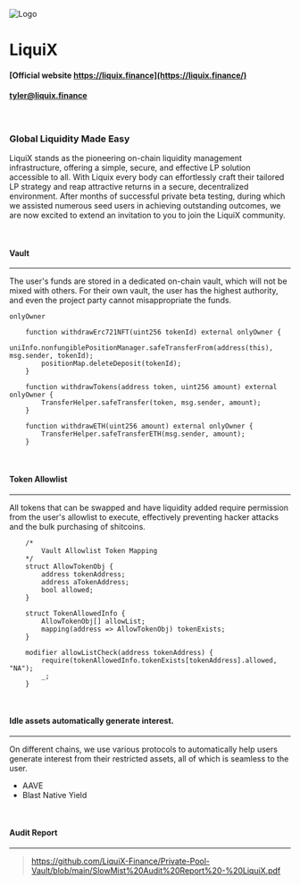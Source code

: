 ![Logo](https://liquix.s3.ap-northeast-1.amazonaws.com/Title-Logo.png)

# LiquiX
#### [Official website https://liquix.finance](https://liquix.finance/)
#### [tyler@liquix.finance](mailto:tyler@liquix.finance)

<BR>

### Global Liquidity Made Easy

LiquiX stands as the pioneering on-chain liquidity management infrastructure, offering a simple, secure, and effective LP solution accessible to all. 
With Liquix every body can effortlessly craft their tailored LP strategy and reap attractive returns in a secure, decentralized environment. 
After months of successful private beta testing, during which we assisted numerous seed users in achieving outstanding outcomes, we are now excited to extend an invitation to you to join the LiquiX community.

<BR>

#### Vault
***
The user's funds are stored in a dedicated on-chain vault, which will not be mixed with others. For their own vault, the user has the highest authority, and even the project party cannot misappropriate the funds.

```onlyOwner```
```solidity
    function withdrawErc721NFT(uint256 tokenId) external onlyOwner {
        uniInfo.nonfungiblePositionManager.safeTransferFrom(address(this), msg.sender, tokenId);
        positionMap.deleteDeposit(tokenId);
    }

    function withdrawTokens(address token, uint256 amount) external onlyOwner {
        TransferHelper.safeTransfer(token, msg.sender, amount);
    }

    function withdrawETH(uint256 amount) external onlyOwner {
        TransferHelper.safeTransferETH(msg.sender, amount);
    }
```
<BR>

#### Token Allowlist
***
All tokens that can be swapped and have liquidity added require permission from the user's allowlist to execute, effectively preventing hacker attacks and the bulk purchasing of shitcoins.

```solidity
    /*
        Vault Allowlist Token Mapping
    */
    struct AllowTokenObj {
        address tokenAddress;
        address aTokenAddress;
        bool allowed;
    }

    struct TokenAllowedInfo {
        AllowTokenObj[] allowList;
        mapping(address => AllowTokenObj) tokenExists;
    }

    modifier allowListCheck(address tokenAddress) {
        require(tokenAllowedInfo.tokenExists[tokenAddress].allowed, "NA");
        _;
    }

```
<BR>

#### Idle assets automatically generate interest.
***
On different chains, we use various protocols to automatically help users generate interest from their restricted assets, all of which is seamless to the user.
* AAVE
* Blast Native Yield

<BR>

####  Audit Report
***
> https://github.com/LiquiX-Finance/Private-Pool-Vault/blob/main/SlowMist%20Audit%20Report%20-%20LiquiX.pdf